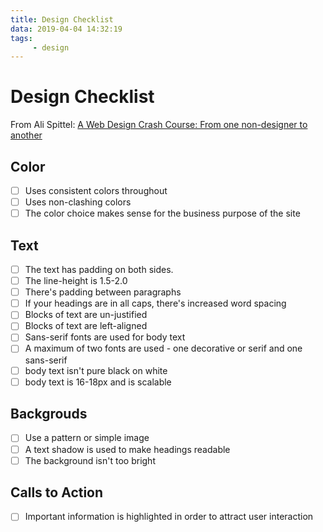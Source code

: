 ```yaml
---
title: Design Checklist
data: 2019-04-04 14:32:19
tags:
     - design
---
```


# Design Checklist

From Ali Spittel: [A Web Design Crash Course: From one non-designer to another](https://dev.to/aspittel/a-web-design-crash-course-from-one-non-designer-to-another-2o2m)

## Color

- [ ] Uses consistent colors throughout
- [ ] Uses non-clashing colors
- [ ] The color choice makes sense for the business purpose of the site

## Text

- [ ] The text has padding on both sides.
- [ ] The line-height is 1.5-2.0
- [ ] There's padding between paragraphs
- [ ] If your headings are in all caps, there's increased word spacing
- [ ] Blocks of text are un-justified
- [ ] Blocks of text are left-aligned
- [ ] Sans-serif fonts are used for body text
- [ ] A maximum of two fonts are used - one decorative or serif and one sans-serif
- [ ] body text isn't pure black on white
- [ ] body text is 16-18px and is scalable

## Backgrouds

- [ ] Use a pattern or simple image
- [ ] A text shadow is used to make headings readable
- [ ] The background isn't too bright

## Calls to Action

- [ ] Important information is highlighted in order to attract user interaction